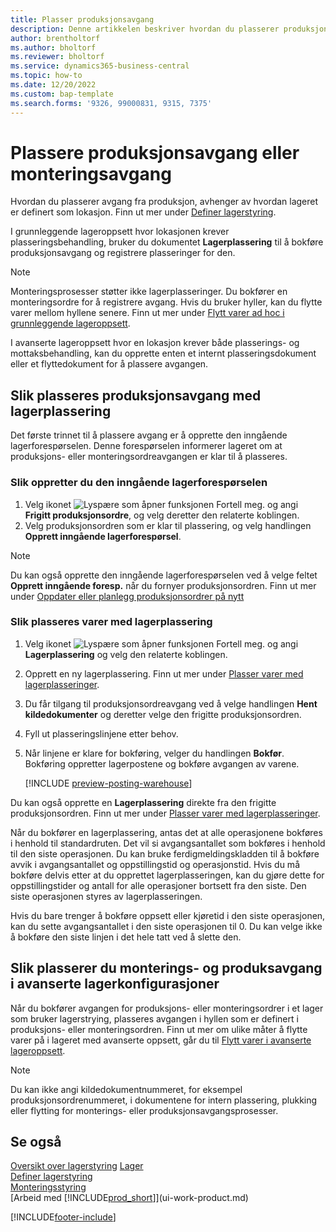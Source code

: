 ```yaml
---
title: Plasser produksjonsavgang
description: Denne artikkelen beskriver hvordan du plasserer produksjonsavgangen.
author: brentholtorf
ms.author: bholtorf
ms.reviewer: bholtorf
ms.service: dynamics365-business-central
ms.topic: how-to
ms.date: 12/20/2022
ms.custom: bap-template
ms.search.forms: '9326, 99000831, 9315, 7375'
---
```

# <a name="put-away-production-or-assembly-output"></a>Plassere produksjonsavgang eller monteringsavgang

Hvordan du plasserer avgang fra produksjon, avhenger av hvordan lageret er definert som lokasjon. Finn ut mer under [Definer lagerstyring](warehouse-setup-warehouse.md).  

I grunnleggende lageroppsett hvor lokasjonen krever plasseringsbehandling, bruker du dokumentet **Lagerplassering** til å bokføre produksjonsavgang og registrere plasseringer for den.  

> [!NOTE]  
> Monteringsprosesser støtter ikke lagerplasseringer. Du bokfører en monteringsordre for å registrere avgang. Hvis du bruker hyller, kan du flytte varer mellom hyllene senere. Finn ut mer under [Flytt varer ad hoc i grunnleggende lageroppsett](warehouse-how-to-move-items-ad-hoc-in-basic-warehousing.md).  

I avanserte lageroppsett hvor en lokasjon krever både plasserings- og mottaksbehandling, kan du opprette enten et internt plasseringsdokument eller et flyttedokument for å plassere avgangen.  

## <a name="to-put-away-production-output-with-an-inventory-put-away"></a>Slik plasseres produksjonsavgang med lagerplassering

Det første trinnet til å plassere avgang er å opprette den inngående lagerforespørselen. Denne forespørselen informerer lageret om at produksjons- eller monteringsordreavgangen er klar til å plasseres.

### <a name="to-create-the-inbound-warehouse-request"></a>Slik oppretter du den inngående lagerforespørselen

1. Velg ikonet ![Lyspære som åpner funksjonen Fortell meg.](media/ui-search/search_small.png "Fortell hva du vil gjøre") og angi **Frigitt produksjonsordre**, og velg deretter den relaterte koblingen.  
2. Velg produksjonsordren som er klar til plassering, og velg handlingen **Opprett inngående lagerforespørsel**.  

> [!NOTE]  
> Du kan også opprette den inngående lagerforespørselen ved å velge feltet **Opprett inngående foresp.** når du fornyer produksjonsordren. Finn ut mer under [Oppdater eller planlegg produksjonsordrer på nytt](production-how-to-replan-refresh-production-orders.md)  

### <a name="to-put-output-away-with-an-inventory-put-away"></a>Slik plasseres varer med lagerplassering

1. Velg ikonet ![Lyspære som åpner funksjonen Fortell meg.](media/ui-search/search_small.png "Fortell hva du vil gjøre") og angi **Lagerplassering** og velg den relaterte koblingen.  
2. Opprett en ny lagerplassering. Finn ut mer under [Plasser varer med lagerplasseringer](warehouse-how-to-put-items-away-with-inventory-put-aways.md).
3. Du får tilgang til produksjonsordreavgang ved å velge handlingen **Hent kildedokumenter** og deretter velge den frigitte produksjonsordren.  
4. Fyll ut plasseringslinjene etter behov.
5. Når linjene er klare for bokføring, velger du handlingen **Bokfør**. Bokføring oppretter lagerpostene og bokføre avgangen av varene.  

    [!INCLUDE [preview-posting-warehouse](includes/preview-posting-warehouse.md)]

Du kan også opprette en **Lagerplassering** direkte fra den frigitte produksjonsordren. Finn ut mer under [Plasser varer med lagerplasseringer](warehouse-how-to-put-items-away-with-inventory-put-aways.md).  

Når du bokfører en lagerplassering, antas det at alle operasjonene bokføres i henhold til standardruten. Det vil si avgangsantallet som bokføres i henhold til den siste operasjonen. Du kan bruke ferdigmeldingskladden til å bokføre avvik i avgangsantallet og oppstillingstid og operasjonstid. Hvis du må bokføre delvis etter at du opprettet lagerplasseringen, kan du gjøre dette for oppstillingstider og antall for alle operasjoner bortsett fra den siste. Den siste operasjonen styres av lagerplasseringen.  

Hvis du bare trenger å bokføre oppsett eller kjøretid i den siste operasjonen, kan du sette avgangsantallet i den siste operasjonen til 0. Du kan velge ikke å bokføre den siste linjen i det hele tatt ved å slette den.

## <a name="to-put-assembly-and-production-output-away-in-advanced-warehouse-configurations"></a>Slik plasserer du monterings- og produksavgang i avanserte lagerkonfigurasjoner

Når du bokfører avgangen for produksjons- eller monteringsordrer i et lager som bruker lagerstrying, plasseres avgangen i hyllen som er definert i produksjons- eller monteringsordren. Finn ut mer om ulike måter å flytte varer på i lageret med avanserte oppsett, går du til [Flytt varer i avanserte lageroppsett](warehouse-how-to-move-items-in-advanced-warehousing.md#to-move-items-with-the-warehouse-movement-worksheet).

> [!NOTE]  
> Du kan ikke angi kildedokumentnummeret, for eksempel produksjonsordrenummeret, i dokumentene for intern plassering, plukking eller flytting for monterings- eller produksjonsavgangsprosesser.  

## <a name="see-also"></a>Se også

[Oversikt over lagerstyring](design-details-warehouse-management.md)
[Lager](inventory-manage-inventory.md)  
[Definer lagerstyring](warehouse-setup-warehouse.md)  
[Monteringsstyring](assembly-assemble-items.md)  
[Arbeid med [!INCLUDE[prod_short](includes/prod_short.md)]](ui-work-product.md)

[!INCLUDE[footer-include](includes/footer-banner.md)]
